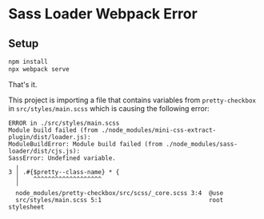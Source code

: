 # Sass Loader Webpack Error

## Setup

```sh
npm install
npx webpack serve
```

That's it.

This project is importing a file that contains variables from `pretty-checkbox`
in `src/styles/main.scss` which is causing the following error:

```
ERROR in ./src/styles/main.scss
Module build failed (from ./node_modules/mini-css-extract-plugin/dist/loader.js):
ModuleBuildError: Module build failed (from ./node_modules/sass-loader/dist/cjs.js):
SassError: Undefined variable.
  ╷
3 │ .#{$pretty--class-name} * {
  │    ^^^^^^^^^^^^^^^^^^^
  ╵
  node_modules/pretty-checkbox/src/scss/_core.scss 3:4  @use
  src/styles/main.scss 5:1                              root stylesheet
```
